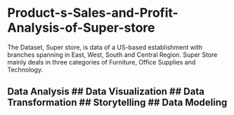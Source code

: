 # Product-s-Sales-and-Profit-Analysis-of-Super-store

The Dataset, Super store, is data of a US-based establishment with branches spanning in East, West, South and Central Region. Super Store mainly deals in three categories of Furniture, Office Supplies and Technology.

## Data Analysis ## Data Visualization ## Data Transformation ## Storytelling ## Data Modeling
